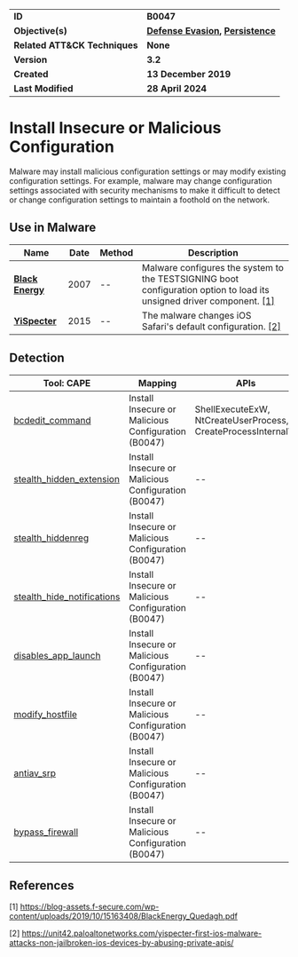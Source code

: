 <table>
<tr>
<td><b>ID</b></td>
<td><b>B0047</b></td>
</tr>
<tr>
<td><b>Objective(s)</b></td>
<td><b><a href="../defense-evasion">Defense Evasion</a>, <a href="../persistence">Persistence</a></b></td>
</tr>
<tr>
<td><b>Related ATT&CK Techniques</b></td>
<td><b>None</b></td>
</tr>
<tr>
<td><b>Version</b></td>
<td><b>3.2</b></td>
</tr>
<tr>
<td><b>Created</b></td>
<td><b>13 December 2019</b></td>
</tr>
<tr>
<td><b>Last Modified</b></td>
<td><b>28 April 2024</b></td>
</tr>
</table>


# Install Insecure or Malicious Configuration

Malware may install malicious configuration settings or may modify existing configuration settings. For example, malware may change configuration settings associated with security mechanisms to make it difficult to detect or change configuration settings to maintain a foothold on the network.

## Use in Malware

|Name|Date|Method|Description|
|---|---|---|---|
|[**Black Energy**](../xample-malware/blackenergy.md)|2007|--|Malware configures the system to the TESTSIGNING boot configuration option to load its unsigned driver component. [[1]](#1)|
|[**YiSpecter**](../xample-malware/yispecter.md)|2015|--|The malware changes iOS Safari's default configuration. [[2]](#2)|

## Detection

|Tool: CAPE|Mapping|APIs|
|---|---|---|
|[bcdedit_command](https://github.com/CAPESandbox/community/tree/master/modules/signatures/windows/bcdedit_command.py)|Install Insecure or Malicious Configuration (B0047)|ShellExecuteExW, NtCreateUserProcess, CreateProcessInternalW|
|[stealth_hidden_extension](https://github.com/CAPESandbox/community/tree/master/modules/signatures/windows/stealth_hiddenextension.py)|Install Insecure or Malicious Configuration (B0047)|--|
|[stealth_hiddenreg](https://github.com/CAPESandbox/community/tree/master/modules/signatures/windows/stealth_hiddenreg.py)|Install Insecure or Malicious Configuration (B0047)|--|
|[stealth_hide_notifications](https://github.com/CAPESandbox/community/tree/master/modules/signatures/windows/stealth_hidenotifications.py)|Install Insecure or Malicious Configuration (B0047)|--|
|[disables_app_launch](https://github.com/CAPESandbox/community/tree/master/modules/signatures/windows/disables_app.py)|Install Insecure or Malicious Configuration (B0047)|--|
|[modify_hostfile](https://github.com/CAPESandbox/community/tree/master/modules/signatures/windows/modify_hostfile.py)|Install Insecure or Malicious Configuration (B0047)|--|
|[antiav_srp](https://github.com/CAPESandbox/community/tree/master/modules/signatures/windows/antiav_srp.py)|Install Insecure or Malicious Configuration (B0047)|--|
|[bypass_firewall](https://github.com/CAPESandbox/community/tree/master/modules/signatures/windows/bypass_firewall.py)|Install Insecure or Malicious Configuration (B0047)|--|

## References

<a name="1">[1]</a> https://blog-assets.f-secure.com/wp-content/uploads/2019/10/15163408/BlackEnergy_Quedagh.pdf

<a name="2">[2]</a> https://unit42.paloaltonetworks.com/yispecter-first-ios-malware-attacks-non-jailbroken-ios-devices-by-abusing-private-apis/
